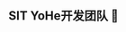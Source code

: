 ## SIT YoHe开发团队 👋

<!--

**这里是SIT YoHe开发团队**

🙋‍♀️ 目前团队主要开发成果为微信小程序：SITYoHe
🌈 想要加入我们团队请微信联系：Mr-muzimu
👩‍💻 官方网站：www.sit-yohe.sunnysab.cn
🍿 用户QQ交流群：735705921
🧙 Remember, you can do mighty things with the power of [Markdown](https://docs.github.com/github/writing-on-github/getting-started-with-writing-and-formatting-on-github/basic-writing-and-formatting-syntax)
-->
